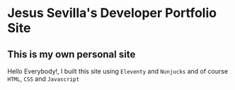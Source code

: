 # Jesus Sevilla's Developer Portfolio Site

## This is my own personal site

Hello Everybody!, I built this site using `Eleventy` and `Nunjucks` and of course `HTML`, `CSS` and `Javascript`
